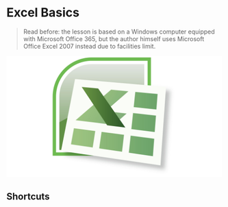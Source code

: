 # Excel Basics

> Read before: the lesson is based on a Windows computer equipped with Microsoft Office 365, but the author himself uses Microsoft Office Excel 2007 instead due to facilities limit.

![](https://github.com/K-PK66/HSBCLRNEXP/blob/main/Fitch%20Learning/Excel%20Basics/Excel-2007-Logotipo-2007-2010.jpg?raw=true)

## Shortcuts
